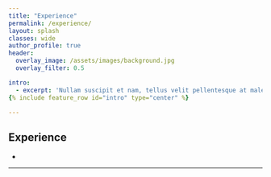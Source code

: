 ```yaml
---  
title: "Experience"
permalink: /experience/
layout: splash
classes: wide
author_profile: true
header:
  overlay_image: /assets/images/background.jpg
  overlay_filter: 0.5

intro:
  - excerpt: 'Nullam suscipit et nam, tellus velit pellentesque at malesuada, enim eaque. Quis nulla, netus tempor in diam gravida tincidunt, *proin faucibus* voluptate felis id sollicitudin. Centered with `type="center"`'
{% include feature_row id="intro" type="center" %}

---
```





## **Experience**

- 


---
